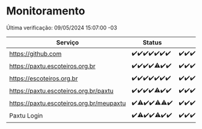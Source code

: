 # Monitoramento

Última verificação: 09/05/2024 15:07:00 -03

|Serviço|Status|Últimas 24h|
|---|---|---|
|https://github.com|<span title="2024-05-02: OK=24">✔️</span><span title="2024-05-03: OK=24">✔️</span><span title="2024-05-04: OK=24">✔️</span><span title="2024-05-05: OK=24">✔️</span><span title="2024-05-06: OK=24">✔️</span><span title="2024-05-07: OK=24">✔️</span><span title="2024-05-08: OK=18">✔️</span>|<span title="08/05/2024 15:09:00 -03 : 200">✔️</span><span title="08/05/2024 16:04:00 -03 : 200">✔️</span><span title="08/05/2024 17:07:00 -03 : 200">✔️</span><span title="08/05/2024 18:07:00 -03 : 200">✔️</span><span title="08/05/2024 19:05:00 -03 : 200">✔️</span><span title="08/05/2024 20:07:00 -03 : 200">✔️</span><span title="08/05/2024 21:31:00 -03 : 200">✔️</span><span title="08/05/2024 22:46:00 -03 : 200">✔️</span><span title="08/05/2024 23:22:00 -03 : 200">✔️</span><span title="09/05/2024 00:07:00 -03 : 200">✔️</span><span title="09/05/2024 01:10:00 -03 : 200">✔️</span><span title="09/05/2024 02:07:00 -03 : 200">✔️</span><span title="09/05/2024 03:09:00 -03 : 200">✔️</span><span title="09/05/2024 04:07:00 -03 : 200">✔️</span><span title="09/05/2024 05:09:00 -03 : 200">✔️</span><span title="09/05/2024 06:07:00 -03 : 200">✔️</span><span title="09/05/2024 07:08:00 -03 : 200">✔️</span><span title="09/05/2024 08:06:00 -03 : 200">✔️</span><span title="09/05/2024 09:11:00 -03 : 200">✔️</span><span title="09/05/2024 10:06:00 -03 : 200">✔️</span><span title="09/05/2024 11:07:00 -03 : 200">✔️</span><span title="09/05/2024 12:07:00 -03 : 200">✔️</span><span title="09/05/2024 13:08:00 -03 : 200">✔️</span><span title="09/05/2024 14:04:00 -03 : 200">✔️</span><span title="09/05/2024 15:07:00 -03 : 200">✔️</span>|
|https://paxtu.escoteiros.org.br|<span title="2024-05-02: OK=24">✔️</span><span title="2024-05-03: OK=24">✔️</span><span title="2024-05-04: OK=24">✔️</span><span title="2024-05-05: OK=24">✔️</span><span title="2024-05-06: OK=23, Falhas=1">⚠️</span><span title="2024-05-07: OK=24">✔️</span><span title="2024-05-08: OK=18">✔️</span>|<span title="08/05/2024 15:09:00 -03 : 200">✔️</span><span title="08/05/2024 16:04:00 -03 : 200">✔️</span><span title="08/05/2024 17:07:00 -03 : 200">✔️</span><span title="08/05/2024 18:07:00 -03 : 200">✔️</span><span title="08/05/2024 19:05:00 -03 : 200">✔️</span><span title="08/05/2024 20:07:00 -03 : 200">✔️</span><span title="08/05/2024 21:31:00 -03 : 200">✔️</span><span title="08/05/2024 22:46:00 -03 : 200">✔️</span><span title="08/05/2024 23:22:00 -03 : 200">✔️</span><span title="09/05/2024 00:07:00 -03 : 200">✔️</span><span title="09/05/2024 01:10:00 -03 : 200">✔️</span><span title="09/05/2024 02:07:00 -03 : 200">✔️</span><span title="09/05/2024 03:09:00 -03 : 200">✔️</span><span title="09/05/2024 04:07:00 -03 : 200">✔️</span><span title="09/05/2024 05:09:00 -03 : 200">✔️</span><span title="09/05/2024 06:07:00 -03 : 200">✔️</span><span title="09/05/2024 07:08:00 -03 : 200">✔️</span><span title="09/05/2024 08:06:00 -03 : 200">✔️</span><span title="09/05/2024 09:11:00 -03 : 200">✔️</span><span title="09/05/2024 10:06:00 -03 : 200">✔️</span><span title="09/05/2024 11:07:00 -03 : 200">✔️</span><span title="09/05/2024 12:07:00 -03 : 200">✔️</span><span title="09/05/2024 13:08:00 -03 : 200">✔️</span><span title="09/05/2024 14:04:00 -03 : 200">✔️</span><span title="09/05/2024 15:07:00 -03 : 200">✔️</span>|
|https://escoteiros.org.br|<span title="2024-05-02: OK=24">✔️</span><span title="2024-05-03: OK=24">✔️</span><span title="2024-05-04: OK=24">✔️</span><span title="2024-05-05: OK=24">✔️</span><span title="2024-05-06: OK=24">✔️</span><span title="2024-05-07: OK=24">✔️</span><span title="2024-05-08: OK=18">✔️</span>|<span title="08/05/2024 15:09:00 -03 : 200">✔️</span><span title="08/05/2024 16:04:00 -03 : 200">✔️</span><span title="08/05/2024 17:07:00 -03 : 200">✔️</span><span title="08/05/2024 18:07:00 -03 : 200">✔️</span><span title="08/05/2024 19:05:00 -03 : 200">✔️</span><span title="08/05/2024 20:07:00 -03 : 200">✔️</span><span title="08/05/2024 21:31:00 -03 : 200">✔️</span><span title="08/05/2024 22:46:00 -03 : 200">✔️</span><span title="08/05/2024 23:22:00 -03 : 200">✔️</span><span title="09/05/2024 00:07:00 -03 : 200">✔️</span><span title="09/05/2024 01:10:00 -03 : 200">✔️</span><span title="09/05/2024 02:07:00 -03 : 200">✔️</span><span title="09/05/2024 03:09:00 -03 : 200">✔️</span><span title="09/05/2024 04:07:00 -03 : 200">✔️</span><span title="09/05/2024 05:09:00 -03 : 200">✔️</span><span title="09/05/2024 06:07:00 -03 : 200">✔️</span><span title="09/05/2024 07:08:00 -03 : 200">✔️</span><span title="09/05/2024 08:06:00 -03 : 200">✔️</span><span title="09/05/2024 09:11:00 -03 : 200">✔️</span><span title="09/05/2024 10:06:00 -03 : 200">✔️</span><span title="09/05/2024 11:07:00 -03 : 200">✔️</span><span title="09/05/2024 12:07:00 -03 : 200">✔️</span><span title="09/05/2024 13:08:00 -03 : 200">✔️</span><span title="09/05/2024 14:04:00 -03 : 200">✔️</span><span title="09/05/2024 15:07:00 -03 : 200">✔️</span>|
|https://paxtu.escoteiros.org.br/paxtu|<span title="2024-05-02: OK=24">✔️</span><span title="2024-05-03: OK=24">✔️</span><span title="2024-05-04: OK=24">✔️</span><span title="2024-05-05: OK=24">✔️</span><span title="2024-05-06: OK=23, Falhas=1">⚠️</span><span title="2024-05-07: OK=24">✔️</span><span title="2024-05-08: OK=18">✔️</span>|<span title="08/05/2024 15:09:00 -03 : 200">✔️</span><span title="08/05/2024 16:04:00 -03 : 200">✔️</span><span title="08/05/2024 17:07:00 -03 : 200">✔️</span><span title="08/05/2024 18:08:00 -03 : 200">✔️</span><span title="08/05/2024 19:05:00 -03 : 200">✔️</span><span title="08/05/2024 20:07:00 -03 : 200">✔️</span><span title="08/05/2024 21:31:00 -03 : 200">✔️</span><span title="08/05/2024 22:46:00 -03 : 200">✔️</span><span title="08/05/2024 23:22:00 -03 : 200">✔️</span><span title="09/05/2024 00:07:00 -03 : 200">✔️</span><span title="09/05/2024 01:10:00 -03 : 200">✔️</span><span title="09/05/2024 02:07:00 -03 : 200">✔️</span><span title="09/05/2024 03:09:00 -03 : 0">❌</span><span title="09/05/2024 04:07:00 -03 : 200">✔️</span><span title="09/05/2024 05:09:00 -03 : 200">✔️</span><span title="09/05/2024 06:07:00 -03 : 200">✔️</span><span title="09/05/2024 07:08:00 -03 : 200">✔️</span><span title="09/05/2024 08:06:00 -03 : 200">✔️</span><span title="09/05/2024 09:11:00 -03 : 200">✔️</span><span title="09/05/2024 10:06:00 -03 : 200">✔️</span><span title="09/05/2024 11:07:00 -03 : 200">✔️</span><span title="09/05/2024 12:07:00 -03 : 200">✔️</span><span title="09/05/2024 13:08:00 -03 : 200">✔️</span><span title="09/05/2024 14:04:00 -03 : 200">✔️</span><span title="09/05/2024 15:07:00 -03 : 200">✔️</span>|
|https://paxtu.escoteiros.org.br/meupaxtu|<span title="2024-05-02: OK=24">✔️</span><span title="2024-05-03: OK=22, Falhas=2">⚠️</span><span title="2024-05-04: OK=24">✔️</span><span title="2024-05-05: OK=24">✔️</span><span title="2024-05-06: OK=23, Falhas=1">⚠️</span><span title="2024-05-07: OK=23, Falhas=1">⚠️</span><span title="2024-05-08: OK=18">✔️</span>|<span title="08/05/2024 15:09:00 -03 : 200">✔️</span><span title="08/05/2024 16:04:00 -03 : 200">✔️</span><span title="08/05/2024 17:07:00 -03 : 200">✔️</span><span title="08/05/2024 18:08:00 -03 : 200">✔️</span><span title="08/05/2024 19:05:00 -03 : 200">✔️</span><span title="08/05/2024 20:07:00 -03 : 200">✔️</span><span title="08/05/2024 21:31:00 -03 : 200">✔️</span><span title="08/05/2024 22:46:00 -03 : 200">✔️</span><span title="08/05/2024 23:22:00 -03 : 200">✔️</span><span title="09/05/2024 00:07:00 -03 : 200">✔️</span><span title="09/05/2024 01:10:00 -03 : 200">✔️</span><span title="09/05/2024 02:07:00 -03 : 200">✔️</span><span title="09/05/2024 03:09:00 -03 : 200">✔️</span><span title="09/05/2024 04:07:00 -03 : 200">✔️</span><span title="09/05/2024 05:09:00 -03 : 200">✔️</span><span title="09/05/2024 06:07:00 -03 : 200">✔️</span><span title="09/05/2024 07:08:00 -03 : 200">✔️</span><span title="09/05/2024 08:06:00 -03 : 200">✔️</span><span title="09/05/2024 09:11:00 -03 : 200">✔️</span><span title="09/05/2024 10:07:00 -03 : 200">✔️</span><span title="09/05/2024 11:07:00 -03 : 200">✔️</span><span title="09/05/2024 12:07:00 -03 : 200">✔️</span><span title="09/05/2024 13:08:00 -03 : 200">✔️</span><span title="09/05/2024 14:04:00 -03 : 200">✔️</span><span title="09/05/2024 15:07:00 -03 : 200">✔️</span>|
|Paxtu Login|<span title="2024-05-02: OK=24">✔️</span><span title="2024-05-03: OK=22, Falhas=2">⚠️</span><span title="2024-05-04: OK=24">✔️</span><span title="2024-05-05: OK=24">✔️</span><span title="2024-05-06: OK=23, Falhas=1">⚠️</span><span title="2024-05-07: OK=24">✔️</span><span title="2024-05-08: OK=18">✔️</span>|<span title="08/05/2024 15:09:00 -03 : 200">✔️</span><span title="08/05/2024 16:04:00 -03 : 200">✔️</span><span title="08/05/2024 17:07:00 -03 : 200">✔️</span><span title="08/05/2024 18:08:00 -03 : 200">✔️</span><span title="08/05/2024 19:05:00 -03 : 200">✔️</span><span title="08/05/2024 20:07:00 -03 : 200">✔️</span><span title="08/05/2024 21:31:00 -03 : 200">✔️</span><span title="08/05/2024 22:46:00 -03 : 200">✔️</span><span title="08/05/2024 23:22:00 -03 : 200">✔️</span><span title="09/05/2024 00:07:00 -03 : 200">✔️</span><span title="09/05/2024 01:10:00 -03 : 200">✔️</span><span title="09/05/2024 02:07:00 -03 : 200">✔️</span><span title="09/05/2024 03:09:00 -03 : 200">✔️</span><span title="09/05/2024 04:07:00 -03 : 200">✔️</span><span title="09/05/2024 05:09:00 -03 : 200">✔️</span><span title="09/05/2024 06:07:00 -03 : 200">✔️</span><span title="09/05/2024 07:08:00 -03 : 200">✔️</span><span title="09/05/2024 08:06:00 -03 : 200">✔️</span><span title="09/05/2024 09:11:00 -03 : 200">✔️</span><span title="09/05/2024 10:07:00 -03 : 200">✔️</span><span title="09/05/2024 11:07:00 -03 : 200">✔️</span><span title="09/05/2024 12:07:00 -03 : 200">✔️</span><span title="09/05/2024 13:08:00 -03 : 200">✔️</span><span title="09/05/2024 14:04:00 -03 : 200">✔️</span><span title="09/05/2024 15:07:00 -03 : 200">✔️</span>|
